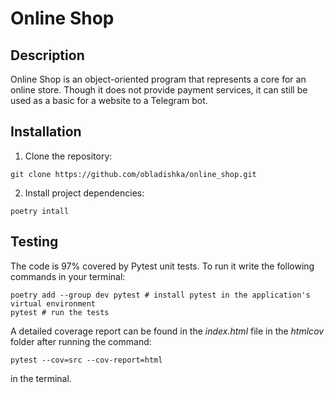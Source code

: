# Online Shop

## Description

Online Shop is an object-oriented program that represents a core for an online store. Though it does not provide 
payment services, it can still be used as a basic for a website to a Telegram bot.

## Installation

1. Clone the repository:
```
git clone https://github.com/obladishka/online_shop.git
```
2. Install project dependencies:
```commandline
poetry intall
```

## Testing

The code is 97% covered by Pytest unit tests. To run it write the following commands in your terminal:
```
poetry add --group dev pytest # install pytest in the application's virtual environment
pytest # run the tests
```
A detailed coverage report can be found in the *index.html* file in the *htmlcov* folder after running the command:
```commandline
pytest --cov=src --cov-report=html
```
in the terminal.